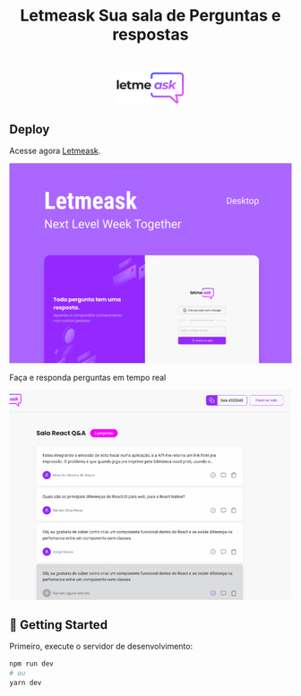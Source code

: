 <h1 align="center">Letmeask Sua sala de Perguntas e respostas</h1>

<br />

<p align="center">
  <img alt="Logo" src="/public/readme/logo.svg" width="120px">
</p>


## Deploy

Acesse agora [Letmeask](https://classy-dragon-46ee63.netlify.app).

<img src="/public/readme/cover.png" alt="Capa"/>


Faça e responda perguntas em tempo real

<img src="/public/readme/app.png" alt="Capa"/>


## 🚀 Getting Started

Primeiro, execute o servidor de desenvolvimento:

```bash
npm run dev
# ou
yarn dev
```

